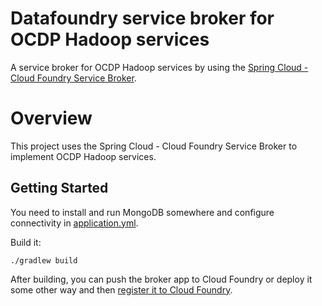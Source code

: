 # Datafoundry service broker for OCDP Hadoop services
A service broker for OCDP Hadoop services by using the [Spring Cloud - Cloud Foundry Service Broker](https://github.com/spring-cloud/spring-cloud-cloudfoundry-service-broker).

# Overview

This project uses the Spring Cloud - Cloud Foundry Service Broker to implement OCDP Hadoop services.

## Getting Started

You need to install and run MongoDB somewhere and configure connectivity in [application.yml](src/main/resources/application.yml).

Build it:

    ./gradlew build

After building, you can push the broker app to Cloud Foundry or deploy it some other way and then [register it to Cloud Foundry](http://docs.cloudfoundry.org/services/managing-service-brokers.html#register-broker).



